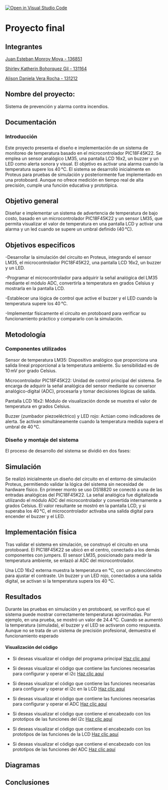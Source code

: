 [![Open in Visual Studio Code](https://classroom.github.com/assets/open-in-vscode-2e0aaae1b6195c2367325f4f02e2d04e9abb55f0b24a779b69b11b9e10269abc.svg)](https://classroom.github.com/online_ide?assignment_repo_id=19638897&assignment_repo_type=AssignmentRepo)
# Proyecto final

## Integrantes

[Juan Esteban Monroy Moya - 136851](https://github.com/Juanes20feb)

[Shirley Katherin Bohorquez Gil - 131164](https://github.com/Shirleyb0440)

[Alison Daniela Vera Rocha - 131212](https://github.com/Alisondaniela-bot)


## Nombre del proyecto: 

Sistema de prevención y alarma contra incendios. 

## Documentación


### Introducción

Este proyecto presenta el diseño e implementación de un sistema de monitoreo de temperatura basado en el microcontrolador PIC18F45K22. Se emplea un sensor analógico LM35, una pantalla LCD 16x2, un buzzer y un LED como alerta sonora y visual. El objetivo es activar una alarma cuando la temperatura supere los 40 °C. El sistema se desarrolló inicialmente en Proteus para pruebas de simulación y posteriormente fue implementado en una protoboard. Aunque no ofrece medición en tiempo real de alta precisión, cumple una función educativa y prototípica.


## Objetivo general

Diseñar e implementar un sistema de advertencia de temperatura de bajo costo, basado en un microcontrolador PIC18F45K22 y un sensor LM35, que permita visualizar el valor de temperatura en una pantalla LCD y activar una alarma y un led cuando se supere un umbral definido (40 °C).

## Objetivos especificos

-Desarrollar la simulación del circuito en Proteus, integrando el sensor LM35, el microcontrolador PIC18F45K22, una pantalla LCD 16x2, un buzzer y un LED.

-Programar el microcontrolador para adquirir la señal analógica del LM35 mediante el módulo ADC, convertirla a temperatura en grados Celsius y mostrarla en la pantalla LCD.

-Establecer una lógica de control que active el buzzer y el LED cuando la temperatura supere los 40 °C.

-Implementar físicamente el circuito en protoboard para verificar su funcionamiento práctico y compararlo con la simulación.

## Metodología

### Componentes utilizados

Sensor de temperatura LM35: Dispositivo analógico que proporciona una salida lineal proporcional a la temperatura ambiente. Su sensibilidad es de 10 mV por grado Celsius.

Microcontrolador PIC18F45K22: Unidad de control principal del sistema. Se encarga de adquirir la señal analógica del sensor mediante su conversor analógico-digital (ADC), procesarla y tomar decisiones lógicas de salida.

Pantalla LCD 16x2: Módulo de visualización donde se muestra el valor de temperatura en grados Celsius.

Buzzer (zumbador piezoeléctrico) y LED rojo: Actúan como indicadores de alerta. Se activan simultáneamente cuando la temperatura medida supera el umbral de 40 °C.

### Diseño y montaje del sistema

El proceso de desarrollo del sistema se dividió en dos fases:

## Simulación

Se realizó inicialmente un diseño del circuito en el entorno de simulación Proteus, permitiendo validar la lógica del sistema sin necesidad de hardware físico. En primeer monto se uso DS18820 se conectó a una de las entradas analógicas del PIC18F45K22. La señal analógica fue digitalizada utilizando el módulo ADC del microcontrolador y convertida internamente a grados Celsius. El valor resultante se mostró en la pantalla LCD, y si superaba los 40 °C, el microcontrolador activaba una salida digital para encender el buzzer y el LED.

## Implementación física

Tras validar el sistema en simulación, se construyó el circuito en una protoboard. El PIC18F45K22 se ubicó en el centro, conectado a los demás componentes con jumpers. El sensor LM35, posicionado para medir la temperatura ambiente, se enlazó al ADC del microcontrolador.

Una LCD 16x2 externa muestra la temperatura en °C, con un potenciómetro para ajustar el contraste. Un buzzer y un LED rojo, conectados a una salida digital, se activan si la temperatura supera los 40 °C.

## Resultados

Durante las pruebas en simulación y en protoboard, se verificó que el sistema puede mostrar correctamente temperaturas aproximadas. Por ejemplo, en una prueba, se mostró un valor de 24.4 °C. Cuando se aumentó la temperatura (simulada), el buzzer y el LED se activaron como respuesta. Aunque no se trata de un sistema de precisión profesional, demuestra el funcionamiento esperado

#### Visualización del código 

* Si deseas visualizar el código del programa principal [Haz clic aquí](main.c)

* Si deseas visualizar el código que contiene las funciones necesarias para configurar y operar el i2c [Haz clic aquí](i2c.c)

* Si deseas visualizar el código que contiene las funciones necesarias para configurar y operar el i2c en la LCD [Haz clic aquí](i2c_lcd.c)

* Si deseas visualizar el código que contiene las funciones necesarias para configurar y operar el ADC [Haz clic aquí](adc.c)

* Si deseas visualizar el código que contiene el encabezado con los prototipos de las funciones del i2c [Haz clic aquí](i2c.h)

* Si deseas visualizar el código que contiene el encabezado con los prototipos de las funciones de la LCD [Haz clic aquí](i2c_lcd.h)

* Si deseas visualizar el código que contiene el encabezado con los prototipos de las funciones del ADC [Haz clic aquí](adc.h)

## Diagramas


## Conclusiones



